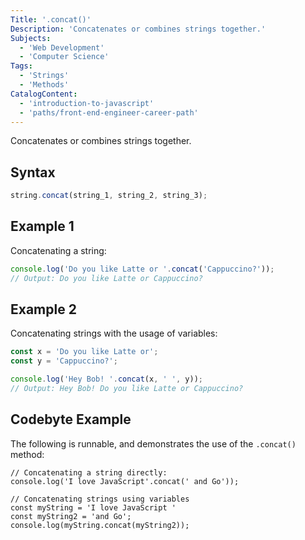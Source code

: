 ```yaml
---
Title: '.concat()'
Description: 'Concatenates or combines strings together.'
Subjects:
  - 'Web Development'
  - 'Computer Science'
Tags:
  - 'Strings'
  - 'Methods'
CatalogContent:
  - 'introduction-to-javascript'
  - 'paths/front-end-engineer-career-path'
---
```


Concatenates or combines strings together.

## Syntax

```js
string.concat(string_1, string_2, string_3);
```

## Example 1

Concatenating a string:

```js
console.log('Do you like Latte or '.concat('Cappuccino?'));
// Output: Do you like Latte or Cappuccino?
```

## Example 2

Concatenating strings with the usage of variables:

```js
const x = 'Do you like Latte or';
const y = 'Cappuccino?';

console.log('Hey Bob! '.concat(x, ' ', y));
// Output: Hey Bob! Do you like Latte or Cappuccino?
```

## Codebyte Example

The following is runnable, and demonstrates the use of the `.concat()` method:

```codebyte/javascript
// Concatenating a string directly:
console.log('I love JavaScript'.concat(' and Go'));

// Concatenating strings using variables
const myString = 'I love JavaScript '
const myString2 = 'and Go';
console.log(myString.concat(myString2));
```
